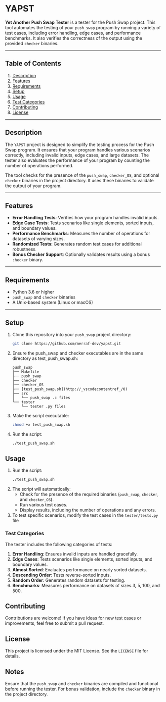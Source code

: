 # YAPST

**Yet Another Push Swap Tester** is a tester for the Push Swap project. This tool automates the testing of your `push_swap` program by running a variety of test cases, including error handling, edge cases, and performance benchmarks. It also verifies the correctness of the output using the provided `checker` binaries.

---

## Table of Contents

1. [Description](#description)
2. [Features](#features)
3. [Requirements](#requirements)
4. [Setup](#setup)
5. [Usage](#usage)
6. [Test Categories](#test-categories)
7. [Contributing](#contributing)
8. [License](#license)

---

## Description

The `YAPST` project is designed to simplify the testing process for the Push Swap program. It ensures that your program handles various scenarios correctly, including invalid inputs, edge cases, and large datasets. The tester also evaluates the performance of your program by counting the number of operations performed.

The tool checks for the presence of the `push_swap`, `checker_OS`, and optional `checker` binaries in the project directory. It uses these binaries to validate the output of your program.

---

## Features

- **Error Handling Tests**: Verifies how your program handles invalid inputs.
- **Edge Case Tests**: Tests scenarios like single elements, sorted inputs, and boundary values.
- **Performance Benchmarks**: Measures the number of operations for datasets of varying sizes.
- **Randomized Tests**: Generates random test cases for additional robustness.
- **Bonus Checker Support**: Optionally validates results using a bonus `checker` binary.

---

## Requirements

- Python 3.6 or higher
- `push_swap` and `checker` binaries
- A Unix-based system (Linux or macOS)

---

## Setup

1. Clone this repository into your `push_swap` project directory:
   ```bash
   git clone https://github.com/nerraf-dev/yapst.git
   ```
2. Ensure the push_swap and checker executables are in the same directory as test_push_swap.sh:
   ```
   push_swap
   ├── Makefile
   ├── push_swap
   ├── checker
   ├── checker_OS
   ├── [test_push_swap.sh](http://_vscodecontentref_/0)
   ├── src
   │   └── push_swap .c files
   └── tester
       └── tester .py files
   ```
3. Make the script executable:
   ```bash
   chmod +x test_push_swap.sh
   ```
4. Run the script:
   ```bash
   ./test_push_swap.sh
   ```

## Usage

1. Run the script:
   ```bash
   ./test_push_swap.sh
   ```
2. The script will automatically:
   - Check for the presence of the required binaries (`push_swap`, `checker`, and `checker_OS`).
   - Run various test cases.
   - Display results, including the number of operations and any errors.
3. To test specific scenarios, modify the test cases in the `tester/tests.py` file

### Test Categories

The tester includes the following categories of tests:

1. **Error Handling**: Ensures invalid inputs are handled gracefully.
1. **Edge Cases**: Tests scenarios like single elements, sorted inputs, and boundary values.
1. **Almost Sorted**: Evaluates performance on nearly sorted datasets.
1. **Descending Order**: Tests reverse-sorted inputs.
1. **Random Order**: Generates random datasets for testing.
1. **Benchmarks**: Measures performance on datasets of sizes 3, 5, 100, and 500.

## Contributing
Contributions are welcome! If you have ideas for new test cases or improvements, feel free to submit a pull request.

## License
This project is licensed under the MIT License. See the `LICENSE` file for details.

## Notes
Ensure that the `push_swap` and `checker` binaries are compiled and functional before running the tester.
For bonus validation, include the `checker` binary in the project directory.
